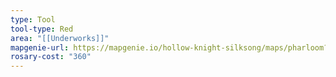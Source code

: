 ```yaml
---
type: Tool
tool-type: Red
area: "[[Underworks]]"
mapgenie-url: https://mapgenie.io/hollow-knight-silksong/maps/pharloom?locationIds=478725
rosary-cost: "360"
---
```

